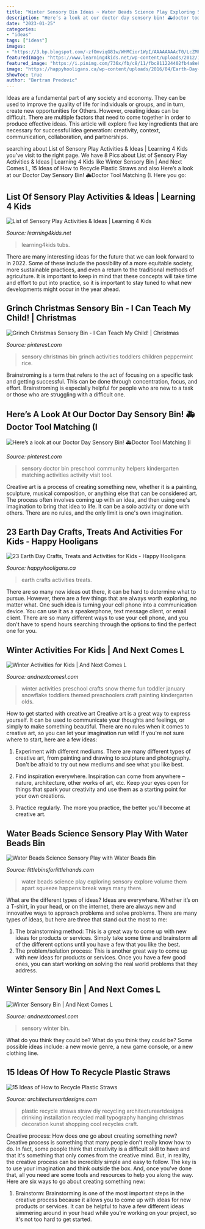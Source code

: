 ```yaml
---
title: "Winter Sensory Bin Ideas ~ Water Beads Science Play Exploring Sensory Explore Volume Them Apart Squeeze Happens Break Ways Many There"
description: "Here’s a look at our doctor day sensory bin! 🚑doctor tool matching (i"
date: "2023-01-25"
categories:
- "ideas"
tags: ["ideas"]
images:
- "https://3.bp.blogspot.com/-zfOmviqG81w/WHMCior1WpI/AAAAAAAAcT0/LcZMPqisMGMEuBSw1-wKkPkSEhzjbJ0qQCLcB/s1600/easy-winter-sensory-bin-for-kids-pin.jpg"
featuredImage: "https://www.learning4kids.net/wp-content/uploads/2012/10/Sensory-Play-Ice-World-2b.jpg?e82ba3"
featured_image: "https://i.pinimg.com/736x/fb/c8/11/fbc811224402fb4a8e82b523c8f44efa.jpg"
image: "https://happyhooligans.ca/wp-content/uploads/2016/04/Earth-Day-Crafts-for-Kids-Feature.jpg"
ShowToc: true
author: "Bertram Predovic"
---
```



Ideas are a fundamental part of any society and economy. They can be used to improve the quality of life for individuals or groups, and in turn, create new opportunities for Others. However, creating ideas can be difficult. There are multiple factors that need to come together in order to produce effective ideas. This article will explore five key ingredients that are necessary for successful idea generation: creativity, context, communication, collaboration, and partnerships.

	

		
searching about List of Sensory Play Activities &amp; Ideas | Learning 4 Kids you've visit to the right page. We have 8 Pics about List of Sensory Play Activities &amp; Ideas | Learning 4 Kids like Winter Sensory Bin | And Next Comes L, 15 Ideas of How to Recycle Plastic Straws and also Here’s a look at our Doctor Day Sensory Bin! 🚑Doctor Tool Matching (I. Here you go:
		
    
## List Of Sensory Play Activities &amp; Ideas | Learning 4 Kids

<img loading=lazy src="https://www.learning4kids.net/wp-content/uploads/2012/10/Sensory-Play-Ice-World-2b.jpg?e82ba3" onerror="this.onerror=null;this.src='https://tse1.mm.bing.net/th?id=OIP.n9ZNFb1oZIf9K7qjtEf6jQHaFj&amp;pid=15.1';" alt="List of Sensory Play Activities &amp; Ideas | Learning 4 Kids">

_Source: learning4kids.net_

>learning4kids tubs. 

	

There are many interesting ideas for the future that we can look forward to in 2022. Some of these include the possibility of a more equitable society, more sustainable practices, and even a return to the traditional methods of agriculture. It is important to keep in mind that these concepts will take time and effort to put into practice, so it is important to stay tuned to what new developments might occur in the year ahead.

    
## Grinch Christmas Sensory Bin - I Can Teach My Child! | Christmas

<img loading=lazy src="https://i.pinimg.com/736x/76/3e/d7/763ed7926230c76076c8bfe8eb14020b.jpg" onerror="this.onerror=null;this.src='https://tse2.mm.bing.net/th?id=OIP.lnLSLwJkJUxB_gz7NaczaQHaK6&amp;pid=15.1';" alt="Grinch Christmas Sensory Bin - I Can Teach My Child! | Christmas">

_Source: pinterest.com_

>sensory christmas bin grinch activities toddlers children peppermint rice. 

	

Brainstroming is a term that refers to the act of focusing on a specific task and getting successful. This can be done through concentration, focus, and effort. Brainstroming is especially helpful for people who are new to a task or those who are struggling with a difficult one.

    
## Here’s A Look At Our Doctor Day Sensory Bin! 🚑Doctor Tool Matching (I

<img loading=lazy src="https://i.pinimg.com/736x/fb/c8/11/fbc811224402fb4a8e82b523c8f44efa.jpg" onerror="this.onerror=null;this.src='https://tse4.mm.bing.net/th?id=OIP.hMtg01Gn7rndWk3_JN6r6wHaGk&amp;pid=15.1';" alt="Here’s a look at our Doctor Day Sensory Bin! 🚑Doctor Tool Matching (I">

_Source: pinterest.com_

>sensory doctor bin preschool community helpers kindergarten matching activities activity visit tool. 

	

Creative art is a process of creating something new, whether it is a painting, sculpture, musical composition, or anything else that can be considered art. The process often involves coming up with an idea, and then using one's imagination to bring that idea to life. It can be a solo activity or done with others. There are no rules, and the only limit is one's own imagination.

    
## 23 Earth Day Crafts, Treats And Activities For Kids - Happy Hooligans

<img loading=lazy src="https://happyhooligans.ca/wp-content/uploads/2016/04/Earth-Day-Crafts-for-Kids-Feature.jpg" onerror="this.onerror=null;this.src='https://tse4.mm.bing.net/th?id=OIP.HhUe_1XQQaBMO4d8zdHD-AHaLH&amp;pid=15.1';" alt="23 Earth Day Crafts, Treats and Activities for Kids - Happy Hooligans">

_Source: happyhooligans.ca_

>earth crafts activities treats. 

	

There are so many new ideas out there, it can be hard to determine what to pursue. However, there are a few things that are always worth exploring, no matter what. One such idea is turning your cell phone into a communication device. You can use it as a speakerphone, text message client, or email client. There are so many different ways to use your cell phone, and you don't have to spend hours searching through the options to find the perfect one for you.

    
## Winter Activities For Kids | And Next Comes L

<img loading=lazy src="https://4.bp.blogspot.com/-1VPsuDaflIQ/WAZ-hF36RuI/AAAAAAAAbck/wKGed-2Pe28M0q6M2Ie7jUeUjtWc_NktQCLcB/s1600/winter-activities-crafts-for-kids-toddlers-preschoolers-pin.jpg" onerror="this.onerror=null;this.src='https://tse2.mm.bing.net/th?id=OIP.2hGb1G2od3iubVS6L7oylAHaKi&amp;pid=15.1';" alt="Winter Activities for Kids | And Next Comes L">

_Source: andnextcomesl.com_

>winter activities preschool crafts snow theme fun toddler january snowflake toddlers themed preschoolers craft painting kindergarten olds. 

	

How to get started with creative art
Creative art is a great way to express yourself. It can be used to communicate your thoughts and feelings, or simply to make something beautiful. There are no rules when it comes to creative art, so you can let your imagination run wild! If you're not sure where to start, here are a few ideas:
1. Experiment with different mediums. There are many different types of creative art, from painting and drawing to sculpture and photography. Don't be afraid to try out new mediums and see what you like best.

2. Find inspiration everywhere. Inspiration can come from anywhere – nature, architecture, other works of art, etc. Keep your eyes open for things that spark your creativity and use them as a starting point for your own creations.

3. Practice regularly. The more you practice, the better you'll become at creative art.

    
## Water Beads Science Sensory Play With Water Beads Bin

<img loading=lazy src="http://littlebinsforlittlehands.com/wp-content/uploads/2015/05/Exploring-Volume-with-Water-Beads-Science-Activity.jpg" onerror="this.onerror=null;this.src='https://tse3.mm.bing.net/th?id=OIP.VHajUxy4jNcifbxZJ_AWMQHaLH&amp;pid=15.1';" alt="Water Beads Science Sensory Play with Water Beads Bin">

_Source: littlebinsforlittlehands.com_

>water beads science play exploring sensory explore volume them apart squeeze happens break ways many there. 

	

What are the different types of ideas?
Ideas are everywhere. Whether it’s on a T-shirt, in your head, or on the internet, there are always new and innovative ways to approach problems and solve problems. 
There are many types of ideas, but here are three that stand out the most to me: 
1. The brainstorming method: This is a great way to come up with new ideas for products or services. Simply take some time and brainstorm all of the different options until you have a few that you like the best.
2. The problem/solution process: This is another great way to come up with new ideas for products or services. Once you have a few good ones, you can start working on solving the real world problems that they address. 

    
## Winter Sensory Bin | And Next Comes L

<img loading=lazy src="https://3.bp.blogspot.com/-zfOmviqG81w/WHMCior1WpI/AAAAAAAAcT0/LcZMPqisMGMEuBSw1-wKkPkSEhzjbJ0qQCLcB/s1600/easy-winter-sensory-bin-for-kids-pin.jpg" onerror="this.onerror=null;this.src='https://tse4.mm.bing.net/th?id=OIP.VLiL0QBis87-NM0N5TUgIAHaKi&amp;pid=15.1';" alt="Winter Sensory Bin | And Next Comes L">

_Source: andnextcomesl.com_

>sensory winter bin. 

	

What do you think they could be?
What do you think they could be? Some possible ideas include: a new movie genre, a new game console, or a new clothing line.

    
## 15 Ideas Of How To Recycle Plastic Straws

<img loading=lazy src="http://www.architectureartdesigns.com/wp-content/uploads/2013/02/Drink-Straw-DIY-ArchitectureArtDesigns-22.jpg" onerror="this.onerror=null;this.src='https://tse3.mm.bing.net/th?id=OIP.ieUVS-hWYJiIDj7Jj_dwOgHaHa&amp;pid=15.1';" alt="15 Ideas of How to Recycle Plastic Straws">

_Source: architectureartdesigns.com_

>plastic recycle straws straw diy recycling architectureartdesigns drinking installation recycled mall typography hanging christmas decoration kunst shopping cool recycles craft. 

	

Creative process: How does one go about creating something new?
Creative process is something that many people don't really know how to do. In fact, some people think that creativity is a difficult skill to have and that it's something that only comes from the creative mind. But, in reality, the creative process can be incredibly simple and easy to follow. The key is to use your imagination and think outside the box. And, once you've done that, all you need are some tools and resources to help you along the way. Here are six ways to go about creating something new: 
1) Brainstorm: Brainstorming is one of the most important steps in the creative process because it allows you to come up with ideas for new products or services. It can be helpful to have a few different ideas simmering around in your head while you're working on your project, so it's not too hard to get started.

